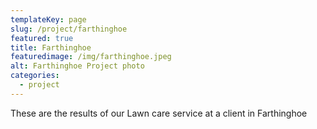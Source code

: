 ```yaml
---
templateKey: page
slug: /project/farthinghoe
featured: true
title: Farthinghoe 
featuredimage: /img/farthinghoe.jpeg
alt: Farthinghoe Project photo
categories:
  - project
---
```

These are the results of our Lawn care service at a client in Farthinghoe
